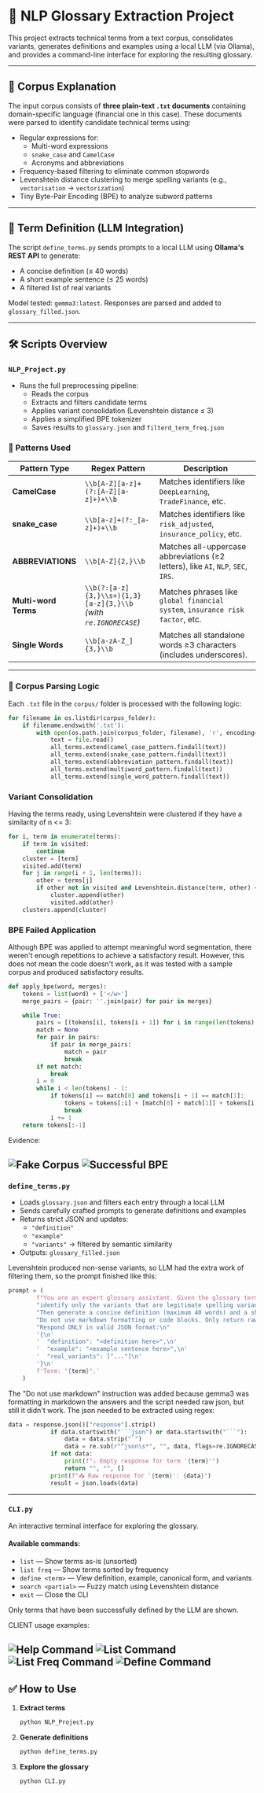 # 📘 NLP Glossary Extraction Project

This project extracts technical terms from a text corpus, consolidates variants, generates definitions and examples using a local LLM (via Ollama), and provides a command-line interface for exploring the resulting glossary.

---

## 📄 Corpus Explanation

The input corpus consists of **three plain-text `.txt` documents** containing domain-specific language (financial one in this case). These documents were parsed to identify candidate technical terms using:

- Regular expressions for:
  - Multi-word expressions
  - `snake_case` and `CamelCase`
  - Acronyms and abbreviations
- Frequency-based filtering to eliminate common stopwords
- Levenshtein distance clustering to merge spelling variants (e.g., `vectorisation` → `vectorization`)
- Tiny Byte-Pair Encoding (BPE) to analyze subword patterns

---

## 🧠 Term Definition (LLM Integration)

The script `define_terms.py` sends prompts to a local LLM using **Ollama's REST API** to generate:

- A concise definition (≤ 40 words)
- A short example sentence (≤ 25 words)
- A filtered list of real variants

Model tested: `gemma3:latest`. Responses are parsed and added to `glossary_filled.json`.

---

## 🛠️ Scripts Overview

### `NLP_Project.py`

- Runs the full preprocessing pipeline:
  - Reads the corpus
  - Extracts and filters candidate terms
  - Applies variant consolidation (Levenshtein distance ≤ 3)
  - Applies a simplified BPE tokenizer
  - Saves results to `glossary.json` and `filterd_term_freq.json`

### 📜 Patterns Used

| Pattern Type        | Regex Pattern                                                             | Description |
|---------------------|----------------------------------------------------------------------------|-------------|
| **CamelCase**       | `\\b[A-Z][a-z]+(?:[A-Z][a-z]+)+\\b`                                          | Matches identifiers like `DeepLearning`, `TradeFinance`, etc. |
| **snake_case**      | `\\b[a-z]+(?:_[a-z]+)+\\b`                                                   | Matches identifiers like `risk_adjusted`, `insurance_policy`, etc. |
| **ABBREVIATIONS**   | `\\b[A-Z]{2,}\\b`                                                            | Matches all-uppercase abbreviations (≥2 letters), like `AI`, `NLP`, `SEC`, `IRS`. |
| **Multi-word Terms**| `\\b(?:[a-z]{3,}\\s+){1,3}[a-z]{3,}\\b` <br> *(with `re.IGNORECASE`)*         | Matches phrases like `global financial system`, `insurance risk factor`, etc. |
| **Single Words**    | `\\b[a-zA-Z_]{3,}\\b`                                                        | Matches all standalone words ≥3 characters (includes underscores). |

---

### 📁 Corpus Parsing Logic

Each `.txt` file in the `corpus/` folder is processed with the following logic:

```python
for filename in os.listdir(corpus_folder):
    if filename.endswith('.txt'):
        with open(os.path.join(corpus_folder, filename), 'r', encoding='utf-8') as file:
            text = file.read()
            all_terms.extend(camel_case_pattern.findall(text))
            all_terms.extend(snake_case_pattern.findall(text))
            all_terms.extend(abbreviation_pattern.findall(text))
            all_terms.extend(multiword_pattern.findall(text))
            all_terms.extend(single_word_pattern.findall(text))
```
###  Variant Consolidation

Having the terms ready, using Levenshtein were clustered if they have a similarity of n <= 3:

```python
for i, term in enumerate(terms):
    if term in visited:
        continue
    cluster = [term]
    visited.add(term)
    for j in range(i + 1, len(terms)):
        other = terms[j]
        if other not in visited and Levenshtein.distance(term, other) <= 3:
            cluster.append(other)
            visited.add(other)
    clusters.append(cluster)
```

###  BPE Failed Application

Although BPE was applied to attempt meaningful word segmentation, there weren't enough repetitions to achieve a satisfactory result. However, this does not mean the code doesn't work, as it was tested with a sample corpus and produced satisfactory results.

```python
def apply_bpe(word, merges):
    tokens = list(word) + ['</w>']
    merge_pairs = {pair: ''.join(pair) for pair in merges}

    while True:
        pairs = [(tokens[i], tokens[i + 1]) for i in range(len(tokens) - 1)]
        match = None
        for pair in pairs:
            if pair in merge_pairs:
                match = pair
                break
        if not match:
            break
        i = 0
        while i < len(tokens) - 1:
            if tokens[i] == match[0] and tokens[i + 1] == match[1]:
                tokens = tokens[:i] + [match[0] + match[1]] + tokens[i + 2:]
                break
            i += 1
    return tokens[:-1]
```
Evidence:


![Fake Corpus](images/fake_corpus.jpeg)
![Successful BPE](images/successful_bpe.jpeg)
---

### `define_terms.py`

- Loads `glossary.json` and filters each entry through a local LLM
- Sends carefully crafted prompts to generate definitions and examples
- Returns strict JSON and updates:
  - `"definition"`  
  - `"example"`  
  - `"variants"` → filtered by semantic similarity
- Outputs: `glossary_filled.json`

Levenshtein produced non-sense variants, so LLM had the extra work of filtering them, so the prompt finished like this:
```python
prompt = (
        f"You are an expert glossary assistant. Given the glossary term \"{term}\" and a list of possible variants {variants}, "
        "identify only the variants that are legitimate spelling variants, inflections, or abbreviations of the term. "
        "Then generate a concise definition (maximum 40 words) and a short example sentence (maximum 25 words). "
        "Do not use markdown formatting or code blocks. Only return raw JSON."
        "Respond ONLY in valid JSON format:\n"
        '{\n'
        '  "definition": "<definition here>",\n'
        '  "example": "<example sentence here>",\n'
        '  "real_variants": ["..."]\n'
        '}\n'
        f'Term: "{term}".'
    )
```
The "Do not use markdown" instruction was added because gemma3 was formatting in markdown the answers and the script needed raw json, but still it didn't work. The json needed to be extracted using regex:
```python
data = response.json()["response"].strip()
            if data.startswith("```json") or data.startswith("```"):
                data = data.strip("`")
                data = re.sub(r"^json\s*", "", data, flags=re.IGNORECASE).strip()
            if not data:
                print(f"⚠️ Empty response for term '{term}'")
                return "", "", []
            print(f"📥 Raw response for '{term}': {data}")
            result = json.loads(data)
```
---

### `CLI.py`

An interactive terminal interface for exploring the glossary.

#### Available commands:
- `list` — Show terms as-is (unsorted)
- `list freq` — Show terms sorted by frequency
- `define <term>` — View definition, example, canonical form, and variants
- `search <partial>` — Fuzzy match using Levenshtein distance
- `exit` — Close the CLI

Only terms that have been successfully defined by the LLM are shown.

CLIENT usage examples:


![Help Command](images/help_c.jpeg)
![List Command](images/list_c.jpeg)
![List Freq Command](images/listf_c.jpeg)
![Define Command](images/define_c.jpeg)
---

## ✅ How to Use

1. **Extract terms**
   ```bash
   python NLP_Project.py
    ```
2. **Generate definitions**
   ```bash
   python define_terms.py
    ```
3. **Explore the glossary**
   ```bash
   python CLI.py
    ```
